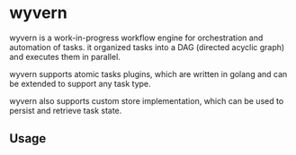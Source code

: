 # wyvern

wyvern is a work-in-progress workflow engine for orchestration and automation of tasks. it organized tasks into a DAG (directed acyclic graph) and executes them in parallel.

wyvern supports atomic tasks plugins, which are written in golang and can be extended to support any task type.

wyvern also supports custom store implementation, which can be used to persist and retrieve task state.

## Usage